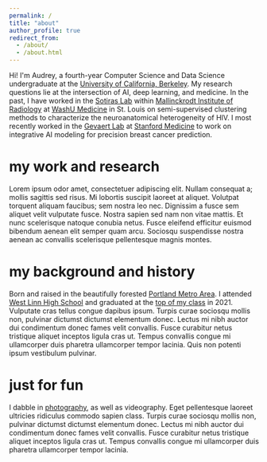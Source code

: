 ```yaml
---
permalink: /
title: "about"
author_profile: true
redirect_from: 
  - /about/
  - /about.html
---
```


Hi! I'm Audrey, a fourth-year Computer Science and Data Science undergraduate at the [University of California, Berkeley](https://www.berkeley.edu/). My research questions lie at the intersection of AI, deep learning, and medicine. In the past, I have worked in the [Sotiras Lab](https://www.mir.wustl.edu/research/research-centers/computational-imaging-research-center-circ/labs/sotiras-lab/) within [Mallinckrodt Institute of Radiology](https://www.mir.wustl.edu/) at [WashU Medicine](https://medicine.wustl.edu/) in St. Louis on semi-supervised clustering methods to characterize the neuroanatomical heterogeneity of HIV. I most recently worked in the [Gevaert Lab](https://med.stanford.edu/gevaertlab.html) at [Stanford Medicine](https://med.stanford.edu/) to work on integrative AI modeling for precision breast cancer prediction. 

my work and research
======
Lorem ipsum odor amet, consectetuer adipiscing elit. Nullam consequat a; mollis sagittis sed risus. Mi lobortis suscipit laoreet at aliquet. Volutpat torquent aliquam faucibus; sem nostra leo nec. Dignissim a fusce sem aliquet velit vulputate fusce. Nostra sapien sed nam non vitae mattis. Et nunc scelerisque natoque conubia netus. Fusce eleifend efficitur euismod bibendum aenean elit semper quam arcu. Sociosqu suspendisse nostra aenean ac convallis scelerisque pellentesque magnis montes.

my background and history
======
Born and raised in the beautifully forested [Portland Metro Area](https://en.wikipedia.org/wiki/Portland,_Oregon). I attended [West Linn High School](https://www.wlwv.k12.or.us/wlhs) and graduated at the [top of my class](https://www.westlinntidings.com/news/we-are-not-boxes-on-a-screen-now-we-are-a-sea-of-green-and/article_ea2be376-d7da-5e85-93aa-940adceb5ca8.html) in 2021. Vulputate cras tellus congue dapibus ipsum. Turpis curae sociosqu mollis non, pulvinar dictumst dictumst elementum donec. Lectus mi nibh auctor dui condimentum donec fames velit convallis. Fusce curabitur netus tristique aliquet inceptos ligula cras ut. Tempus convallis congue mi ullamcorper duis pharetra ullamcorper tempor lacinia. Quis non potenti ipsum vestibulum pulvinar. 

just for fun
======
I dabble in [photography](https://capturedbydree.pixieset.com/), as well as videography. Eget pellentesque laoreet ultricies ridiculus commodo sapien class. Turpis curae sociosqu mollis non, pulvinar dictumst dictumst elementum donec. Lectus mi nibh auctor dui condimentum donec fames velit convallis. Fusce curabitur netus tristique aliquet inceptos ligula cras ut. Tempus convallis congue mi ullamcorper duis pharetra ullamcorper tempor lacinia.
